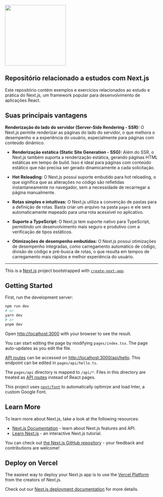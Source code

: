 
<img src="https://cdn.jsdelivr.net/gh/devicons/devicon/icons/nextjs/nextjs-original-wordmark.svg" width="200" />

<h2>Repositório relacionado a estudos com Next.js</h2>

Este repositório contém exemplos e exercícios relacionados ao estudo e prática do Next.js, um framework popular para desenvolvimento de aplicações React.

<h2>Suas principais vantagens</h2>

**Renderização do lado do servidor (Server-Side Rendering - SSR):** O Next.js permite renderizar as páginas do lado do servidor, o que melhora o desempenho e a experiência do usuário, especialmente para páginas com conteúdo dinâmico.

- **Renderização estática (Static Site Generation - SSG):** Além do SSR, o Next.js também suporta a renderização estática, gerando páginas HTML estáticas em tempo de build. Isso é ideal para páginas com conteúdo estático que não precisa ser gerado dinamicamente a cada solicitação.

- **Hot Reloading:** O Next.js possui suporte embutido para hot reloading, o que significa que as alterações no código são refletidas instantaneamente no navegador, sem a necessidade de recarregar a página manualmente.

- **Rotas simples e intuitivas:** O Next.js utiliza a convenção de pastas para a definição de rotas. Basta criar um arquivo na pasta `pages` e ele será automaticamente mapeado para uma rota acessível no aplicativo.

- **Suporte a TypeScript:** O Next.js tem suporte nativo para TypeScript, permitindo um desenvolvimento mais seguro e produtivo com a verificação de tipos estáticos.

- **Otimizações de desempenho embutidas:** O Next.js possui otimizações de desempenho integradas, como carregamento automático de código, divisão de código e pré-busca de rotas, o que resulta em tempos de carregamento mais rápidos e melhor experiência do usuário.

<hr>

This is a [Next.js](https://nextjs.org/) project bootstrapped with [`create-next-app`](https://github.com/vercel/next.js/tree/canary/packages/create-next-app).

## Getting Started

First, run the development server:

```bash
npm run dev
# or
yarn dev
# or
pnpm dev
```

Open [http://localhost:3000](http://localhost:3000) with your browser to see the result.

You can start editing the page by modifying `pages/index.tsx`. The page auto-updates as you edit the file.

[API routes](https://nextjs.org/docs/api-routes/introduction) can be accessed on [http://localhost:3000/api/hello](http://localhost:3000/api/hello). This endpoint can be edited in `pages/api/hello.ts`.

The `pages/api` directory is mapped to `/api/*`. Files in this directory are treated as [API routes](https://nextjs.org/docs/api-routes/introduction) instead of React pages.

This project uses [`next/font`](https://nextjs.org/docs/basic-features/font-optimization) to automatically optimize and load Inter, a custom Google Font.

## Learn More

To learn more about Next.js, take a look at the following resources:

- [Next.js Documentation](https://nextjs.org/docs) - learn about Next.js features and API.
- [Learn Next.js](https://nextjs.org/learn) - an interactive Next.js tutorial.

You can check out [the Next.js GitHub repository](https://github.com/vercel/next.js/) - your feedback and contributions are welcome!

## Deploy on Vercel

The easiest way to deploy your Next.js app is to use the [Vercel Platform](https://vercel.com/new?utm_medium=default-template&filter=next.js&utm_source=create-next-app&utm_campaign=create-next-app-readme) from the creators of Next.js.

Check out our [Next.js deployment documentation](https://nextjs.org/docs/deployment) for more details.
